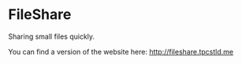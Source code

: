 FileShare
===========

Sharing small files quickly.

You can find a version of the website here: http://fileshare.tpcstld.me
